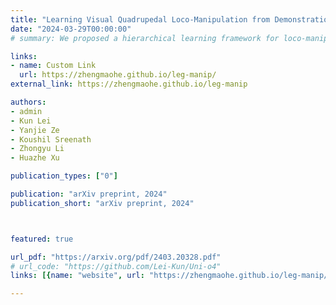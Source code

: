 ```yaml
---
title: "Learning Visual Quadrupedal Loco-Manipulation from Demonstrations"
date: "2024-03-29T00:00:00"
# summary: We proposed a hierarchical learning framework for loco-manipulate that harnesses the strengths of both BC and RL.

links:
- name: Custom Link
  url: https://zhengmaohe.github.io/leg-manip/
external_link: https://zhengmaohe.github.io/leg-manip

authors:
- admin
- Kun Lei
- Yanjie Ze
- Koushil Sreenath
- Zhongyu Li
- Huazhe Xu

publication_types: ["0"]

publication: "arXiv preprint, 2024"
publication_short: "arXiv preprint, 2024"



featured: true

url_pdf: "https://arxiv.org/pdf/2403.20328.pdf"
# url_code: "https://github.com/Lei-Kun/Uni-o4"
links: [{name: "website", url: "https://zhengmaohe.github.io/leg-manip/"}]

---
```

